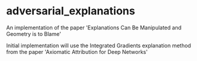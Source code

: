 # adversarial_explanations
An implementation of the paper 'Explanations Can Be Manipulated and Geometry is to Blame'

Initial implementation will use the Integrated Gradients explanation method from the paper 'Axiomatic Attribution for Deep Networks'
